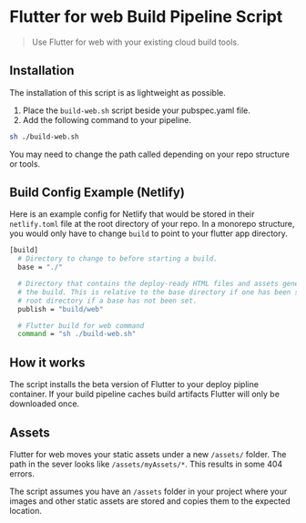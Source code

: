 # Flutter for web Build Pipeline Script
> Use Flutter for web with your existing cloud build tools.

## Installation
The installation of this script is as lightweight as possible.
1. Place the `build-web.sh` script beside your pubspec.yaml file.
2. Add the following command to your pipeline.
```bash
sh ./build-web.sh
```

You may need to change the path called depending on your repo structure or tools.

## Build Config Example (Netlify)
Here is an example config for Netlify that would be stored in their `netlify.toml` file at the root directory of your repo. In a monorepo structure, you would only have to change `build` to point to your flutter app directory.

```bash
[build]
  # Directory to change to before starting a build.
  base = "./"

  # Directory that contains the deploy-ready HTML files and assets generated by
  # the build. This is relative to the base directory if one has been set, or the
  # root directory if a base has not been set.
  publish = "build/web"

  # Flutter build for web command
  command = "sh ./build-web.sh"
```

## How it works
The script installs the beta version of Flutter to your deploy pipline container. If your build pipeline caches build artifacts Flutter will only be downloaded once.

## Assets
Flutter for web moves your static assets under a new `/assets/` folder. The path in the sever looks like `/assets/myAssets/*`. This results in some 404 errors.

The script assumes you have an `/assets` folder in your project where your images and other static assets are stored and copies them to the expected location.
